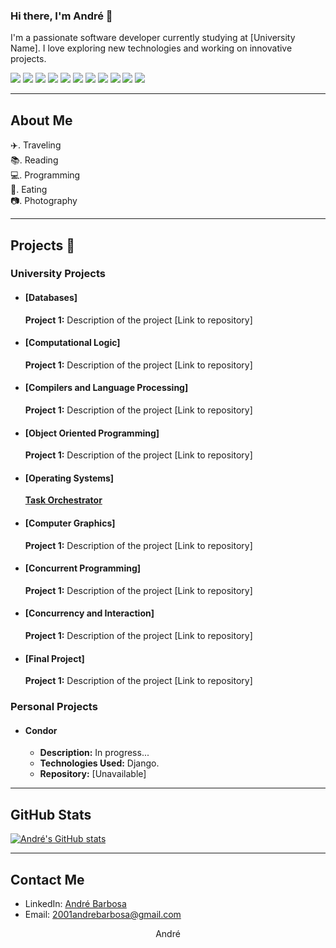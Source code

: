 ### Hi there, I'm André 👋

I'm a passionate software developer currently studying at [University Name]. I love exploring new technologies and working on innovative projects.

<p>
  <img src="https://img.shields.io/badge/python-3670A0?style=for-the-badge&logo=python&logoColor=ffdd54" />
  <img src="https://img.shields.io/badge/c-%2300599C.svg?style=for-the-badge&logo=c&logoColor=white" />
  <img src="https://img.shields.io/badge/c%23-%23239120.svg?style=for-the-badge&logo=csharp&logoColor=white" />
  <img src="https://img.shields.io/badge/java-%23ED8B00.svg?style=for-the-badge&logo=openjdk&logoColor=white" />
  <img src="https://img.shields.io/badge/Haskell-5e5086?style=for-the-badge&logo=haskell&logoColor=white" />
  <img src="https://img.shields.io/badge/php-%23777BB4.svg?style=for-the-badge&logo=php&logoColor=white" />
  <img src="https://img.shields.io/badge/DJANGO-REST-ff1709?style=for-the-badge&logo=django&logoColor=white&color=ff1709&labelColor=gray" />
  <img src="https://img.shields.io/badge/MySQL-00000F?style=for-the-badge&logo=mysql&logoColor=white" />
  <img src="https://img.shields.io/badge/MariaDB-003545?style=for-the-badge&logo=mariadb&logoColor=white" /> 
  <img src="https://img.shields.io/badge/MongoDB-%234ea94b.svg?style=for-the-badge&logo=mongodb&logoColor=white" />
  <img src="https://img.shields.io/badge/git-%23F05033.svg?style=for-the-badge&logo=git&logoColor=white" />
</p>

---

## About Me

✈️. Traveling  
📚. Reading  
💻. Programming  
🍜. Eating  
📷. Photography  

---

## Projects 📂

### University Projects

- #### [Databases]
  **Project 1:** Description of the project [Link to repository]

- #### [Computational Logic]
  **Project 1:** Description of the project [Link to repository]

- #### [Compilers and Language Processing]
  **Project 1:** Description of the project [Link to repository]
  
- #### [Object Oriented Programming]
  **Project 1:** Description of the project [Link to repository]
  
- #### [Operating Systems]
  [**Task Orchestrator**](https://github.com/Eucl2/Operating-Systems)

- #### [Computer Graphics]
  **Project 1:** Description of the project [Link to repository]

- #### [Concurrent Programming]
  **Project 1:** Description of the project [Link to repository]

- #### [Concurrency and Interaction]
  **Project 1:** Description of the project [Link to repository]

- #### [Final Project]
  **Project 1:** Description of the project [Link to repository]

### Personal Projects

- #### Condor
  - **Description:** In progress...
  - **Technologies Used:** Django.
  - **Repository:** [Unavailable]

---

## GitHub Stats

[![André's GitHub stats](https://github-readme-stats.vercel.app/api?username=Eucl2)](https://github.com/anuraghazra/github-readme-stats)

---

## Contact Me

- LinkedIn: [André Barbosa](www.linkedin.com/in/andré-oliveira-barbosa)
- Email: 2001andrebarbosa@gmail.com

<p align="center"> André </p>
